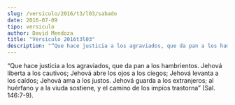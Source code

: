 ```yaml
---
slug: /versiculo/2016/t3/l03/sabado
date: 2016-07-09
tipo: versiculo
author: David Mendoza
title: "Versiculo 2016t3l03"
description: "“Que hace justicia a los agraviados, que da pan a los hambrientos. Jehová liberta a los cautivos; Jehová abre los ojos a los ciegos; Jehová levanta a los caídos; Jehová ama a los justos. Jehová guarda a los extranjeros; al huérfano y a la viuda sostiene, y el camino de los impíos trastorna” (Sal. 146:7-9)."
---
```


“Que hace justicia a los agraviados, que da pan a los hambrientos. Jehová liberta a los cautivos; Jehová abre los ojos a los ciegos; Jehová levanta a los caídos; Jehová ama a los justos. Jehová guarda a los extranjeros; al huérfano y a la viuda sostiene, y el camino de los impíos trastorna” (Sal. 146:7-9).
